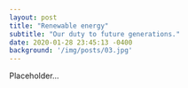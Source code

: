 ```yaml
---
layout: post
title: "Renewable energy"
subtitle: "Our duty to future generations."
date: 2020-01-28 23:45:13 -0400
background: '/img/posts/03.jpg'
---
```


Placeholder...

